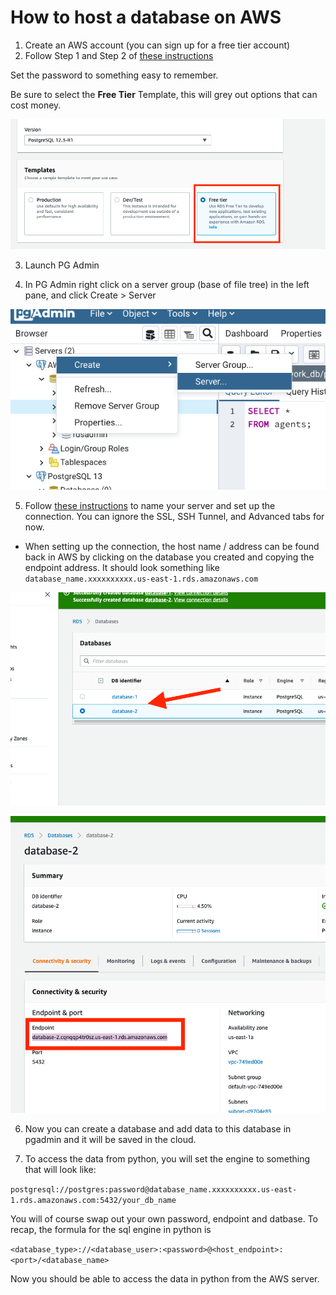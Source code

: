 # How to host a database on AWS

1. Create an AWS account (you can sign up for a free tier account)
2. Follow Step 1 and Step 2 of [these instructions](https://aws.amazon.com/getting-started/tutorials/create-connect-postgresql-db/) 

Set the password to something easy to remember.

Be sure to select the **Free Tier** Template, this will grey out options that can cost money.

![Free Tier](images/free_tier.png)

3. Launch PG Admin

4. In PG Admin right click on a server group (base of file tree) in the left pane, and click Create > Server

![create_server](images/create_server.png)

5. Follow [these instructions](http://127.0.0.1:53226/help/help/server_dialog.html) to name your server and set up the connection.  You can ignore the SSL, SSH Tunnel, and Advanced tabs for now.

* When setting up the connection, the host name / address can be found back in AWS by clicking on the database you created and copying the endpoint address.  It should look something like `database_name.xxxxxxxxxx.us-east-1.rds.amazonaws.com`

![click on your database](images/click_db.png)


![database endpoint](images/endpoint.png)

6. Now you can create a database and add data to this database in pgadmin and it will be saved in the cloud. 

7. To access the data from python, you will set the engine to something that will look like:

`postgresql://postgres:password@database_name.xxxxxxxxxx.us-east-1.rds.amazonaws.com:5432/your_db_name`

You will of course swap out your own password, endpoint and datbase.  To recap, the formula for the sql engine in python is 

`<database_type>://<database_user>:<password>@<host_endpoint>:<port>/<database_name>`


Now you should be able to access the data in python from the AWS server.
